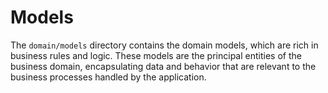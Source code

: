 # Models

The `domain/models` directory contains the domain models, which are rich in business rules and logic. These models are the principal entities of the business domain, encapsulating data and behavior that are relevant to the business processes handled by the application.
